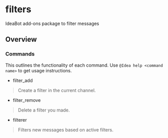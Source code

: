 # filters
IdeaBot add-ons package to filter messages

## Overview ##

### Commands ###
This outlines the functionality of each command.
Use `@Idea help <command name>` to get usage instructions.

* filter_add
> Create a filter in the current channel.

* filter_remove
> Delete a filter you made.

* filterer
> Filters new messages based on active filters.

